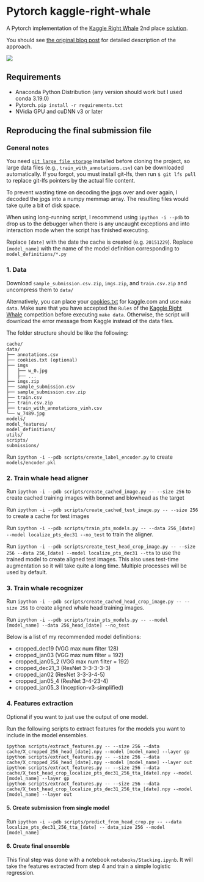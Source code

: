 # Pytorch kaggle-right-whale

A Pytorch implementation of the [Kaggle Right Whale](https://www.kaggle.com/c/noaa-right-whale-recognition) 2nd place [solution](https://github.com/felixlaumon/kaggle-right-whale).

You should see [the original blog post](http://felixlaumon.github.io/2015/01/08/kaggle-right-whale.html) for detailed description of the approach.

![](http://felixlaumon.github.io/assets/kaggle-right-whale/aligner_localization_approach.png)

## Requirements

- Anaconda Python Distribution (any version should work but I used conda 3.19.0)
- Pytorch. `pip install -r requirements.txt`
- NVidia GPU and cuDNN v3 or later

## Reproducing the final submission file

### General notes

You need [`git large file storage`](https://git-lfs.github.com/) installed before cloning the project, so large data files (e.g., `train_with_annotations.csv`) can be downloaded
automatically. If you forgot, you must install git-lfs, then run `$ git lfs pull` to replace git-lfs pointers by the actual file content.

To prevent wasting time on decoding the jpgs over and over again, I decoded the jpgs into a numpy memmap array. The resulting files would take quite a bit of disk space.

When using long-running script, I recommend using `ipython -i --pdb` to drop us to the debugger when there is any uncaught exceptions and into interaction mode when the script has finished executing.

Replace `[date]` with the date the cache is created (e.g. `20151229`). Replace `[model_name]` with the name of the model definition corresponding to `model_definitions/*.py`

### 1. Data

Download `sample_submission.csv.zip`, `imgs.zip`, and `train.csv.zip` and uncompress them to `data/`

Alternatively, you can place your [cookies.txt](https://chrome.google.com/webstore/detail/cookiestxt/njabckikapfpffapmjgojcnbfjonfjfg?hl=en) for kaggle.com and use `make data`.
Make sure that you have accepted the `Rules` of the [Kaggle Right Whale](https://www.kaggle.com/c/noaa-right-whale-recognition) competition before executing `make data`. Otherwise, the script will download the error message from Kaggle
instead of the data files.

The folder structure should be like the following:

    cache/
    data/
    ├── annotations.csv
    ├── cookies.txt (optional)
    ├── imgs
    │   ├── w_0.jpg
    │   ├── ...
    ├── imgs.zip
    ├── sample_submission.csv
    ├── sample_submission.csv.zip
    ├── train.csv
    ├── train.csv.zip
    ├── train_with_annotations_vinh.csv
    └── w_7489.jpg
    models/
    model_features/
    model_definitions/
    utils/
    scripts/
    submissions/


Run `ipython -i --pdb scripts/create_label_encoder.py` to create `models/encoder.pkl`

### 2. Train whale head aligner

Run `ipython -i --pdb scripts/create_cached_image.py -- --size 256` to create cached training images with bonnet and blowhead as the target

Run `ipython -i --pdb scripts/create_cached_test_image.py -- --size 256` to create a cache for test images

Run `ipython -i --pdb scripts/train_pts_models.py -- --data 256_[date] --model localize_pts_dec31 --no_test` to train the aligner.

Run `ipython -i --pdb scripts/create_test_head_crop_image.py -- --size 256 --data 256_[date] --model localize_pts_dec31 --tta` to use the trained model to create aligned test images. This also uses test-time augmentation so it will take quite a long time. Multiple processes will be used by default.

### 3. Train whale recognizer

Run `ipython -i --pdb scripts/create_cached_head_crop_image.py -- --size 256` to create aligned whale head training images.

Run `ipython -i --pdb scripts/train_pts_models.py -- --model [model_name] --data 256_head_[date] --no_test`

Below is a list of my recommended model definitions:

- cropped_dec19 (VGG max num filter 128)
- cropped_jan03 (VGG max num filter = 192)
- cropped_jan05_2 (VGG max num filter = 192)
- cropped_dec21_3 (ResNet 3-3-3-3-3)
- cropped_jan02 (ResNet 3-3-3-4-5)
- cropped_jan05_4 (ResNet 3-4-23-4)
- cropped_jan05_3 (Inception-v3-simplified)

### 4. Features extraction

Optional if you want to just use the output of one model.

Run the following scripts to extract features for the models you want to include in the model ensembles.

    ipython scripts/extract_features.py -- --size 256 --data cache/X_cropped_256_head_[date].npy --model [model_name] --layer gp
    ipython scripts/extract_features.py -- --size 256 --data cache/X_cropped_256_head_[date].npy --model [model_name] --layer out
    ipython scripts/extract_features.py -- --size 256 --data cache/X_test_head_crop_localize_pts_dec31_256_tta_[date].npy --model [model_name] --layer gp
    ipython scripts/extract_features.py -- --size 256 --data cache/X_test_head_crop_localize_pts_dec31_256_tta_[date].npy --model [model_name] --layer out

#### 5. Create submission from single model

Run `ipython -i --pdb scripts/predict_from_head_crop.py -- --data localize_pts_dec31_256_tta_[date] -- data_size 256 --model [model_name]`

#### 6. Create final ensemble

This final step was done with a notebook `notebooks/Stacking.ipynb`. It will take the features extracted from step 4 and train a simple logistic regression.

